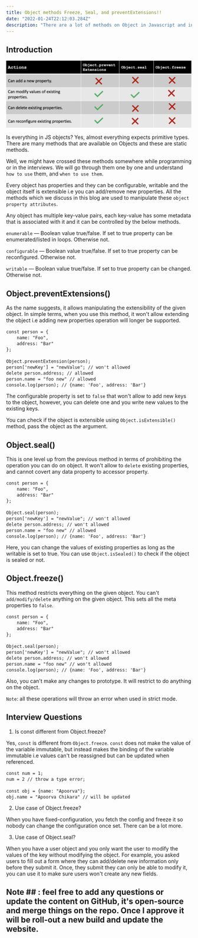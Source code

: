 ```yaml
---
title: Object methods Freeze, Seal, and preventExtensions!!
date: "2022-01-24T22:12:03.284Z"
description: "There are a lot of methods on Object in Javascript and in this blog, we will discuss Object.freeze(), Object.seal(), and Object.preventExtensions(). We will cover more methods in the upcoming blogs."
---
```

## Introduction

![image info](./object.png)

Is everything in JS objects? Yes, almost everything expects primitive types. There are many methods that are available on Objects and these are static methods. 

Well, we might have crossed these methods somewhere while programming or in the interviews. We will go through them one by one and understand `how to use` them, and `when to use them`. 

Every object has properties and they can be configurable, writable and the object itself is extensible i.e you can add/remove new properties. All the methods which we discuss in this blog are used to manipulate these `object property attributes`.

Any object has multiple key-value pairs, each key-value has some metadata that is associated with it and it can be controlled by the below methods.

`enumerable` — Boolean value true/false. If set to true property can be enumerated/listed in loops. Otherwise not.

`configurable` — Boolean value true/false. If set to true property can be reconfigured. Otherwise not.

`writable` — Boolean value true/false. If set to true property can be changed. Otherwise not.

## Object.preventExtensions() ##

As the name suggests, it allows manipulating the extensibility of the given object. In simple terms, when you use this method, it won't allow extending the object i.e adding new properties operation will longer be supported. 

```
const person = {
    name: "Foo",
    address: "Bar"
};

Object.preventExtension(person);
person['newKey'] = "newValue"; // won't allowed
delete person.address; // allowed
person.name = "foo new" // allowed
console.log(person); // {name: 'Foo', address: 'Bar'}
```

The configurable property is set to `false` that won't allow to add new keys to the object, however, you can delete one and you write new values to the existing keys. 

You can check if the object is extensible using `Object.isExtensible()` method, pass the object as the argument.


## Object.seal() ##

This is one level up from the previous method in terms of prohibiting the operation you can do on object. It won't allow to `delete` existing properties, and cannot covert any data property to accessor property.

```
const person = {
    name: "Foo",
    address: "Bar"
};

Object.seal(person);
person['newKey'] = "newValue"; // won't allowed
delete person.address; // won't allowed
person.name = "foo new" // allowed
console.log(person); // {name: 'Foo', address: 'Bar'}
```

Here, you can change the values of existing properties as long as the writable is set to true. You can use `Object.isSealed()` to check if the object is sealed or not.

## Object.freeze() ##

This method restricts everything on the given object. You can't `add/modify/delete` anything on the given object. This sets all the meta properties to `false`.

```
const person = {
    name: "Foo",
    address: "Bar"
};

Object.seal(person);
person['newKey'] = "newValue"; // won't allowed
delete person.address; // won't allowed
person.name = "foo new" // won't allowed
console.log(person); // {name: 'Foo', address: 'Bar'}
```

Also, you can't make any changes to prototype. It will restrict to do anything on the object. 

`Note`: all these operations will throw an error when used in strict mode.

## Interview Questions ##

1) Is const different from Object.freeze?

Yes, `const` is different from `Object.freeze`. `const` does not make the value of the variable immutable, but instead makes the binding of the variable immutable i.e values can't be reassigned but can be updated when referenced.

```
const num = 1;
num = 2 // throw a type error;

const obj = {name: "Apoorva"};
obj.name = "Apoorva Chikara" // will be updated
```

2) Use case of Object.freeze?

When you have fixed-configuration, you fetch the config and freeze it so nobody can change the configuration once set. There can be a lot more.

3) Use case of Object.seal?

When you have a user object and you only want the user to modify the values of the key without modifying the object. For example, you asked users to fill out a form where they can add/delete new information only before they submit it. Once, they submit they can only be able to modify it, you can use it to make sure users won't create any new fields.

## Note ## : feel free to add any questions or update the content on GitHub, it's open-source and merge things on the repo. Once I approve it will be roll-out a new build and update the website.
